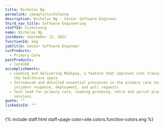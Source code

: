 ```yaml
---
title: Nicholas Ng
permalink: /people/nicholasng
description: Nicholas Ng - Senior Software Engineer
third_nav_title: Software Engineering
staffId: nicholasng
name: Nicholas Ng
joinDate: September 12, 2022
functionId: eng
jobTitle: Senior Software Engineer
curProducts:
  - Primary Care
pastProducts:
  - Care360
accomplishments:
  - Leading and delivering Medipay, a feature that improves cost transparency in
    the healthcare space
  - Introduced and detailed essential processes in the primary care team such as
    incident response, deployment, and pull requests
  - Tech lead for primary care, leading grooming, retro and sprint planning
    sessions
quote: ""
linkedinId: ""
---
```


{% include staff.html staff=page color=site.colors.function-colors.eng %}
